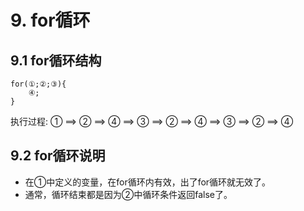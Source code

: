 # 9. for循环

## 9.1 for循环结构
```
for(①;②;③){
    ④;
}
```

执行过程: ① ==> ② ==> ④ ==> ③ ==> ② ==> ④ ==> ③ ==> ② ==> ④

## 9.2 for循环说明

* 在①中定义的变量，在for循环内有效，出了for循环就无效了。
* 通常，循环结束都是因为②中循环条件返回false了。